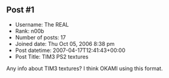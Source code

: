 ## Post #1
- Username: The REAL
- Rank: n00b
- Number of posts: 17
- Joined date: Thu Oct 05, 2006 8:38 pm
- Post datetime: 2007-04-17T12:41:43+00:00
- Post Title: TIM3 PS2 textures

Any info about TIM3 textures? I think OKAMI using this format.
